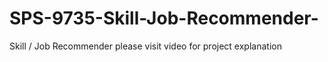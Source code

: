 # SPS-9735-Skill-Job-Recommender-
Skill / Job Recommender 
please visit video for project explanation
